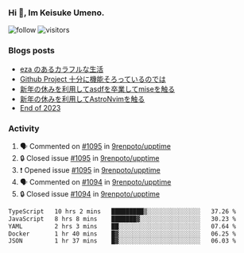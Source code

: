 ### Hi 👋, Im Keisuke Umeno.

<!--
**9renpoto/9renpoto** is a ✨ _special_ ✨ repository because its `README.md` (this file) appears on your GitHub profile.

Here are some ideas to get you started:

- 🔭 I’m currently working on ...
- 🌱 I’m currently learning ...
- 👯 I’m looking to collaborate on ...
- 🤔 I’m looking for help with ...
- 💬 Ask me about ...
- 📫 How to reach me: ...
- 😄 Pronouns: ...
- ⚡ Fun fact: ...
-->

![follow](https://img.shields.io/github/followers/9renpoto?label=Follow&style=social)
![visitors](https://komarev.com/ghpvc/?username=9renpoto&label=Profile%20views&color=0e75b6&style=flat)

### Blogs posts

<!-- BLOG-POST-LIST:START -->
- [eza のあるカラフルな生活](https://9renpoto.win/entry/2024/02/01/eza)
- [Github Project 十分に機能そろっているのでは](https://9renpoto.win/entry/2024/01/14/gh-projects)
- [新年の休みを利用してasdfを卒業してmiseを触る](https://9renpoto.win/entry/2024/01/07/mise)
- [新年の休みを利用してAstroNvimを触る](https://9renpoto.win/entry/2024/01/03/new-year-holidays)
- [End of 2023](https://9renpoto.win/entry/2023/12/31/end)
<!-- BLOG-POST-LIST:END -->

### Activity

<!--START_SECTION:activity-->
1. 🗣 Commented on [#1095](https://github.com/9renpoto/upptime/issues/1095#issuecomment-1933418293) in [9renpoto/upptime](https://github.com/9renpoto/upptime)
2. 🔒 Closed issue [#1095](https://github.com/9renpoto/upptime/issues/1095) in [9renpoto/upptime](https://github.com/9renpoto/upptime)
3. ❗ Opened issue [#1095](https://github.com/9renpoto/upptime/issues/1095) in [9renpoto/upptime](https://github.com/9renpoto/upptime)
4. 🗣 Commented on [#1094](https://github.com/9renpoto/upptime/issues/1094#issuecomment-1933302454) in [9renpoto/upptime](https://github.com/9renpoto/upptime)
5. 🔒 Closed issue [#1094](https://github.com/9renpoto/upptime/issues/1094) in [9renpoto/upptime](https://github.com/9renpoto/upptime)
<!--END_SECTION:activity-->

<!--START_SECTION:waka-->

```txt
TypeScript   10 hrs 2 mins   █████████▒░░░░░░░░░░░░░░░   37.26 %
JavaScript   8 hrs 8 mins    ███████▓░░░░░░░░░░░░░░░░░   30.23 %
YAML         2 hrs 3 mins    ██░░░░░░░░░░░░░░░░░░░░░░░   07.64 %
Docker       1 hr 40 mins    █▓░░░░░░░░░░░░░░░░░░░░░░░   06.25 %
JSON         1 hr 37 mins    █▓░░░░░░░░░░░░░░░░░░░░░░░   06.03 %
```

<!--END_SECTION:waka-->
